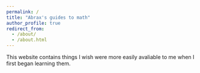 ```yaml
---
permalink: /
title: "Abrax's guides to math"
author_profile: true
redirect_from: 
  - /about/
  - /about.html
---
```


This website contains things I wish were more easily avaliable to me when I first began learning them. 
